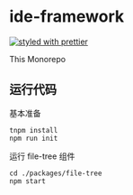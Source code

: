 # ide-framework

[![styled with prettier](https://img.shields.io/badge/styled_with-prettier-ff69b4.svg)](https://github.com/prettier/prettier)

This Monorepo

## 运行代码
基本准备
```
tnpm install
npm run init
```

运行 file-tree 组件
```
cd ./packages/file-tree
npm start
```
